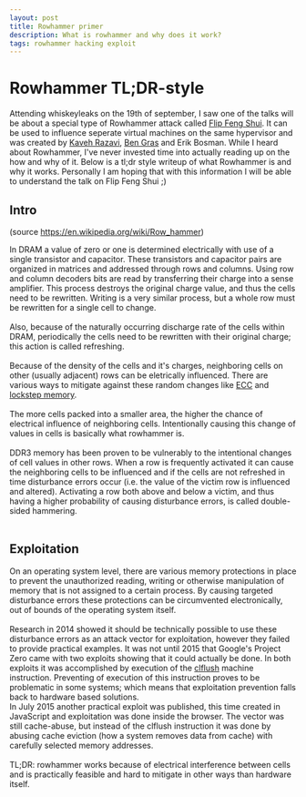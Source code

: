 ```yaml
---
layout: post
title: Rowhammer primer
description: What is rowhammer and why does it work?
tags: rowhammer hacking exploit
---
```

<h1>Rowhammer TL;DR-style</h1>
Attending whiskeyleaks on the 19th of september, I saw one of the talks will be about a special type of Rowhammer attack called <a href="https://www.vusec.net/projects/flip-feng-shui/">Flip Feng Shui</a>. It can be used to influence seperate virtual machines on the same hypervisor and was created by <a href="gober">Kaveh Razavi</a>, <a href="https://twitter.com/bjg">Ben Gras</a> and Erik Bosman.
While I heard about Rowhammer, I've never invested time into actually reading up on the how and why of it. Below is a tl;dr style writeup of what Rowhammer is and why it works. Personally I am hoping that with this information I will be able to understand the talk on Flip Feng Shui ;)

 
<h2>Intro</h2>
(source <a href="https://en.wikipedia.org/wiki/Row_hammer">https://en.wikipedia.org/wiki/Row_hammer</a>)

In DRAM a value of zero or one is determined electrically with use of a single transistor and capacitor. These transistors and capacitor pairs
are organized in matrices and addressed through rows and columns. Using row and column decoders bits are read by transferring their charge into a sense amplifier.
This process destroys the original charge value, and thus the cells need to be rewritten. Writing is a very similar process, but a whole row must be
rewritten for a single cell to change.<br>
<br>
Also, because of the naturally occurring discharge rate of the cells within DRAM, periodically the cells need to be rewritten with their original charge; this action
is called refreshing.<br>
<br>
Because of the density of the cells and it's charges, neighboring cells on other (usually adjacent) rows can be eletrically influenced. There are various ways to
mitigate against these random changes like <a href="https://en.wikipedia.org/wiki/Error-correcting_code_memory">ECC</a> and
<a href="https://en.wikipedia.org/wiki/Lockstep_memory">lockstep memory</a>.<br>
<br>
The more cells packed into a smaller area, the higher the chance of electrical influence of neighboring cells. Intentionally causing this change of values in cells
is basically what rowhammer is.<br>
<br>
DDR3 memory has been proven to be vulnerably to the intentional changes of cell values in other rows. When a row is frequently activated it can cause the neighboring
cells to be influenced and if the cells are not refreshed in time disturbance errors occur (i.e. the value of the victim row is influenced and altered). Activating a row
both above and below a victim, and thus having a higher probability of causing disturbance errors, is called double-sided hammering.<br>
<br>
<h2>Exploitation</h2>
On an operating system level, there are various memory protections in place to prevent the unauthorized reading, writing or otherwise manipulation of memory that is not
assigned to a certain process. By causing targeted disturbance errors these protections can be circumvented electronically, out of bounds of the operating system itself. <br>
<br>
Research in 2014 showed it should be technically possible to use these disturbance errors as an attack vector for exploitation, however they failed to provide practical examples. It
was not until 2015 that Google's Project Zero came with two exploits showing that it could actually be done. In both exploits it was accomplished by execution of
the <a href="http://x86.renejeschke.de/html/file_module_x86_id_30.html">clflush</a> machine instruction. Preventing of execution of this instruction proves to be problematic in some
systems; which means that exploitation prevention falls back to hardware based solutions. <br>
In July 2015 another practical exploit was published, this time created in JavaScript and exploitation was done inside the browser. The vector was still cache-abuse, but instead of the
clflush instruction it was done by abusing cache eviction (how a system removes data from cache) with carefully selected memory addresses.<br>
<br>
TL;DR: rowhammer works because of electrical interference between cells and is practically feasible and hard to mitigate in other ways than hardware itself.
